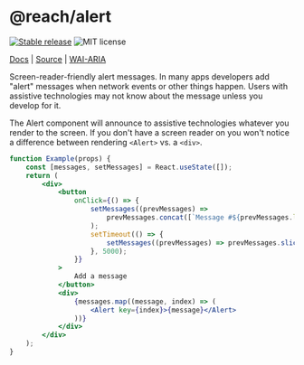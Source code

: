 # @reach/alert

[![Stable release](https://img.shields.io/npm/v/@reach/alert.svg)](https://npm.im/@reach/alert) ![MIT license](https://badgen.now.sh/badge/license/MIT)

[Docs](https://reach.tech/alert) | [Source](https://github.com/reach/reach-ui/tree/main/packages/alert) | [WAI-ARIA](https://www.w3.org/TR/wai-aria-practices-1.2/#alert)

Screen-reader-friendly alert messages. In many apps developers add "alert" messages when network events or other things happen. Users with assistive technologies may not know about the message unless you develop for it.

The Alert component will announce to assistive technologies whatever you render to the screen. If you don't have a screen reader on you won't notice a difference between rendering `<Alert>` vs. a `<div>`.

```jsx
function Example(props) {
	const [messages, setMessages] = React.useState([]);
	return (
		<div>
			<button
				onClick={() => {
					setMessages((prevMessages) =>
						prevMessages.concat([`Message #${prevMessages.length + 1}`])
					);
					setTimeout(() => {
						setMessages((prevMessages) => prevMessages.slice(1));
					}, 5000);
				}}
			>
				Add a message
			</button>
			<div>
				{messages.map((message, index) => (
					<Alert key={index}>{message}</Alert>
				))}
			</div>
		</div>
	);
}
```
